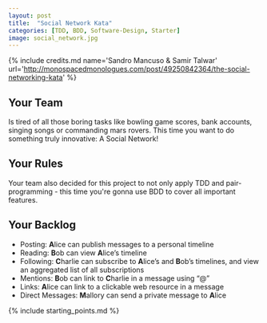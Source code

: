 ```yaml
---
layout: post
title:  "Social Network Kata"
categories: [TDD, BDD, Software-Design, Starter]
image: social_network.jpg
---
```


{% include credits.md name='Sandro Mancuso & Samir Talwar' url='http://monospacedmonologues.com/post/49250842364/the-social-networking-kata' %}


## Your Team

Is tired of all those boring tasks like bowling game scores, bank
accounts, singing songs or commanding mars rovers. This time you want to
do something truly innovative: A Social Network!


## Your Rules

Your team also decided for this project to not only apply TDD and 
pair-programming - this time you're gonna use BDD to cover all
important features.


## Your Backlog

* Posting: **A**lice can publish messages to a personal timeline
* Reading: **B**ob can view **A**lice’s timeline
* Following: **C**harlie can subscribe to **A**lice’s and **B**ob’s timelines, and view an aggregated list of all subscriptions
* Mentions: **B**ob can link to **C**harlie in a message using “@”
* Links: **A**lice can link to a clickable web resource in a message
* Direct Messages: **M**allory can send a private message to **A**lice


{% include starting_points.md %}
